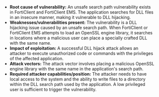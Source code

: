 - **Root cause of vulnerability:** An unsafe search path vulnerability exists in FortiClient and FortiClient EMS. The application searches for DLL files in an insecure manner, making it vulnerable to DLL hijacking.
- **Weaknesses/vulnerabilities present:** The vulnerability is a DLL hijacking issue caused by an unsafe search path. When FortiClient or FortiClient EMS attempts to load an OpenSSL engine library, it searches in locations where a malicious user can place a specially crafted DLL with the same name.
- **Impact of exploitation:** A successful DLL hijack attack allows an attacker to execute unauthorized code or commands with the privileges of the affected application.
- **Attack vectors:** The attack vector involves placing a malicious OpenSSL engine library with the same name in the application's search path.
- **Required attacker capabilities/position:** The attacker needs to have local access to the system and the ability to write files to a directory within the DLL search path used by the application. A low privileged user is sufficient to trigger the vulnerability.